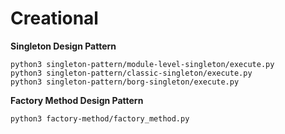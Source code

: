# Creational
<b>Singleton Design Pattern</b>

```
python3 singleton-pattern/module-level-singleton/execute.py
python3 singleton-pattern/classic-singleton/execute.py
python3 singleton-pattern/borg-singleton/execute.py
```

<b>Factory Method Design Pattern</b>

```
python3 factory-method/factory_method.py
```